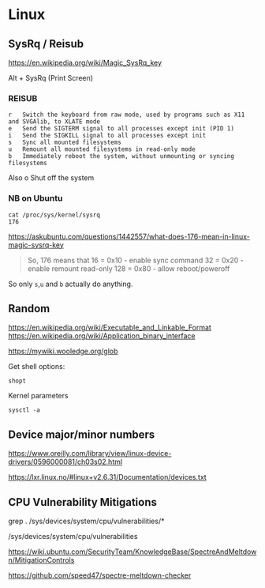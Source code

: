 Linux
=====


SysRq / Reisub
--------------

https://en.wikipedia.org/wiki/Magic_SysRq_key

 Alt + SysRq (Print Screen)

### REISUB
	r	Switch the keyboard from raw mode, used by programs such as X11 and SVGAlib, to XLATE mode
	e	Send the SIGTERM signal to all processes except init (PID 1)
	i	Send the SIGKILL signal to all processes except init
	s	Sync all mounted filesystems
	u	Remount all mounted filesystems in read-only mode
	b	Immediately reboot the system, without unmounting or syncing filesystems


Also
	o	Shut off the system

### NB on Ubuntu

	cat /proc/sys/kernel/sysrq
	176

https://askubuntu.com/questions/1442557/what-does-176-mean-in-linux-magic-sysrq-key

>	So, 176 means that
>	16 =  0x10 - enable sync command
>	32 =  0x20 - enable remount read-only
>	128 =  0x80 - allow reboot/poweroff

So only `s`,`u` and `b` actually do anything.


Random
------

https://en.wikipedia.org/wiki/Executable_and_Linkable_Format
https://en.wikipedia.org/wiki/Application_binary_interface


https://mywiki.wooledge.org/glob


Get shell options:

	shopt

Kernel parameters

	sysctl -a



Device major/minor numbers
--------------------------
https://www.oreilly.com/library/view/linux-device-drivers/0596000081/ch03s02.html

https://lxr.linux.no/#linux+v2.6.31/Documentation/devices.txt




CPU Vulnerability Mitigations
-----------------------------
grep . /sys/devices/system/cpu/vulnerabilities/*

/sys/devices/system/cpu/vulnerabilities

https://wiki.ubuntu.com/SecurityTeam/KnowledgeBase/SpectreAndMeltdown/MitigationControls


https://github.com/speed47/spectre-meltdown-checker
